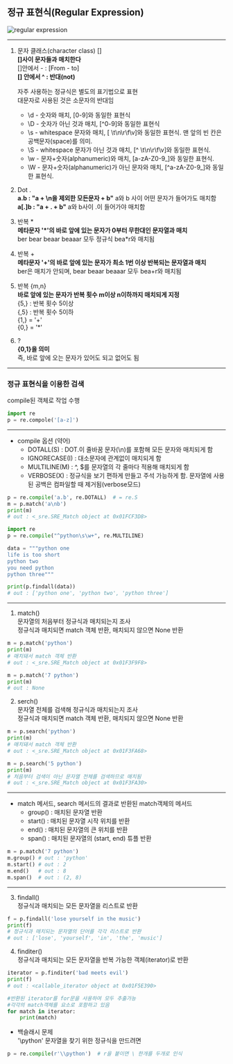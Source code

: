 ## 정규 표현식(Regular Expression)
![regular expression](https://miro.medium.com/max/2964/1*hjsbL45MhT2Tw5DGAYoAUg.png)

---
1. 문자 클래스(character class) []  
**[]사이 문자들과 매치한다**  
[]안에서 - : [From - to]  
**[] 안에서 ^ : 반대(not)**  



    자주 사용하는 정규식은 별도의 표기법으로 표현   
    대문자로 사용된 것은 소문자의 반대임
   - \d - 숫자와 매치, [0-9]와 동일한 표현식  
   - \D - 숫자가 아닌 것과 매치, [^0-9]와 동일한 표현식
   - \s - whitespace 문자와 매치, [ \t\n\r\f\v]와 동일한 표현식. 맨 앞의 빈 칸은 공백문자(space)를 의미.
   - \S - whitespace 문자가 아닌 것과 매치, [^ \t\n\r\f\v]와 동일한 표현식.
   - \w - 문자+숫자(alphanumeric)와 매치, [a-zA-Z0-9_]와 동일한 표현식.
   - \W - 문자+숫자(alphanumeric)가 아닌 문자와 매치, [^a-zA-Z0-9_]와 동일한 표현식.

2. Dot .  
**a.b : "a + \n을 제외한 모든문자 + b"** a와 b 사이 어떤 문자가 들어가도 매치함    
**a[.]b : "a + . + b"** a와 b사이 .이 들어가야 매치함

3. 반복 *  
**메타문자 '*'의 바로 앞에 있는 문자가 0부터 무한대인 문자열과 매치**  
ber bear beaar beaaar 모두 정규식 bea*r와 매치됨  

4. 반복 +  
**메타문자 '+'의 바로 앞에 있는 문자가 최소 1번 이상 반복되는 문자열과 매치**  
ber은 매치가 안되며, bear beaar beaaar 모두 bea+r와 매치됨

5. 반복 {m,n}  
**바로 앞에 있는 문자가 반복 횟수 m이상 n이하까지 매치되게 지정**  
{5,} : 반복 횟수 5이상    
{,5} : 반복 횟수 5이하    
{1,} = '+'    
{0,} = '*'    

6. ?  
**{0,1}을 의미**   
즉, 바로 앞에 오는 문자가 있어도 되고 없어도 됨  

---

### 정규 표현식을 이용한 검색
compile된 객체로 작업 수행
```python
import re
p = re.compole('[a-z]')
```
---
- compile 옵션 (약어)  
    - DOTALL(S) : DOT.이 줄바꿈 문자(\n)를 포함해 모든 문자와 매치되게 함
    - IGNORECASE(I) : 대소문자에 관계없이 매치되게 함
    - MULTILINE(M) : ^, $를 문자열의 각 줄마다 적용해 매치되게 함
    - VERBOSE(X) : 정규식을 보기 편하게 만들고 주석 가능하게 함. 문자열에 사용된 공백은 컴파일할 때 제거됨(verbose모드)  
```python
p = re.compile('a.b', re.DOTALL)  # = re.S
m = p.match('a\nb')
print(m)
# out : <_sre.SRE_Match object at 0x01FCF3D8>
```
```python
import re
p = re.compile("^python\s\w+", re.MULTILINE)

data = """python one
life is too short
python two
you need python
python three"""

print(p.findall(data))
# out : ['python one', 'python two', 'python three']
```
---

1. match()  
문자열의 처음부터 정규식과 매치되는지 조사  
정규식과 매치되면 match 객체 반환, 매치되지 않으면 None 반환  
```python
m = p.match('python')
print(m)
# 매치돼서 match 객체 반환
# out : <_sre.SRE_Match object at 0x01F3F9F8>
```
```python
m = p.match('7 python')
print(m)
# out : None
```
2. serch()  
문자열 전체를 검색해 정규식과 매치되는지 조사  
정규식과 매치되면 match 객체 반환, 매치되지 않으면 None 반환  
```python
m = p.search('python')
print(m)
# 매치돼서 match 객체 반환
# out : <_sre.SRE_Match object at 0x01F3FA68>
```
```python
m = p.search('5 python')
print(m)
# 처음부터 검색이 아닌 문자열 전체를 검색하므로 매치됨
# out : <_sre.SRE_Match object at 0x01F3FA30>
```
---
 - match 메서드, search 메서드의 결과로 반환된 match객체의 메서드
    - group() : 매치된 문자열 반환  
    - start() : 매치된 문자열 시작 위치를 반환
    - end() : 매치된 문자열의 큰 위치를 반환
    - span() : 매치된 문자열의 (start, end) 튜플 반환
 ```python
 m = p.match('7 python')
 m.group() # out : 'python'
 m.start() # out : 2
 m.end()   # out : 8
 m.span()  # out : (2, 8)
 ```

---

3. findall()  
정규식과 매치되는 모든 문자열을 리스트로 반환  
```python
f = p.findall('lose yourself in the music')
print(f)
# 정규식과 매치되는 문자열의 단어를 각각 리스트로 반환
# out : ['lose', 'yourself', 'in', 'the', 'music']
```
4. finditer()  
정규식과 매치되는 모든 문자열을 반복 가능한 객체(iterator)로 반환
```python
iterator = p.finditer('bad meets evil')
print(f)
# out : <callable_iterator object at 0x01F5E390>
```
```python
#반환된 iterator를 for문을 사용하여 모두 추출가능    
#각각의 match객체를 요소로 포함하고 있음 
for match in iterator:
    print(match)
```

- 백슬래시 문제  
'\python' 문자열을 찾기 위한 정규식을 만드려면  
```python
p = re.compile(r'\\python')  # r을 붙이면 \ 한개를 두개로 인식
```
